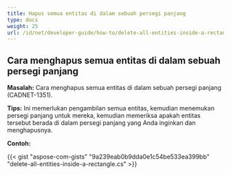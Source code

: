 ```yaml
---
title: Hapus semua entitas di dalam sebuah persegi panjang
type: docs
weight: 25
url: /id/net/developer-guide/how-to/delete-all-entities-inside-a-rectangle/
---
```


## **Cara menghapus semua entitas di dalam sebuah persegi panjang**

**Masalah:** Cara menghapus semua entitas di dalam sebuah persegi panjang (CADNET-1351).

**Tips:** Ini memerlukan pengambilan semua entitas, kemudian menemukan persegi panjang untuk mereka, kemudian memeriksa apakah entitas tersebut berada di dalam persegi panjang yang Anda inginkan dan menghapusnya.

**Contoh:**

{{< gist "aspose-com-gists" "9a239eab0b9dda0e1c54be533ea399bb" "delete-all-entities-inside-a-rectangle.cs" >}}
